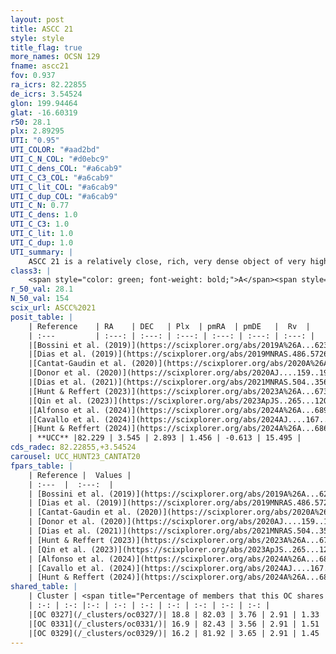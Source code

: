 ```yaml
---
layout: post
title: ASCC 21
style: style
title_flag: true
more_names: OCSN 129
fname: ascc21
fov: 0.937
ra_icrs: 82.22855
de_icrs: 3.54524
glon: 199.94464
glat: -16.60319
r50: 28.1
plx: 2.89295
UTI: "0.95"
UTI_COLOR: "#aad2bd"
UTI_C_N_COL: "#d0ebc9"
UTI_C_dens_COL: "#a6cab9"
UTI_C_C3_COL: "#a6cab9"
UTI_C_lit_COL: "#a6cab9"
UTI_C_dup_COL: "#a6cab9"
UTI_C_N: 0.77
UTI_C_dens: 1.0
UTI_C_C3: 1.0
UTI_C_lit: 1.0
UTI_C_dup: 1.0
UTI_summary: |
    ASCC 21 is a relatively close, rich, very dense object of very high C3 quality. It is very well-studied in the literature. This object shares a small percentage of members with 3 later reported entries.
class3: |
    <span style="color: green; font-weight: bold;">A</span><span style="color: green; font-weight: bold;">A</span>
r_50_val: 28.1
N_50_val: 154
scix_url: ASCC%2021
posit_table: |
    | Reference    | RA    | DEC   | Plx  | pmRA  | pmDE   |  Rv  |
    | :---         | :---: | :---: | :---: | :---: | :---: | :---: |
    |[Bossini et al. (2019)](https://scixplorer.org/abs/2019A%26A...623A.108B) | 82.179 | 3.527 | -- | -- | -- | -- |
    |[Dias et al. (2019)](https://scixplorer.org/abs/2019MNRAS.486.5726D) | 82.179 | 3.527 | 2.866 | 1.404 | -0.632 | 16.034 |
    |[Cantat-Gaudin et al. (2020)](https://scixplorer.org/abs/2020A%26A...640A...1C) | 82.179 | 3.527 | 2.866 | 1.404 | -0.632 | -- |
    |[Donor et al. (2020)](https://scixplorer.org/abs/2020AJ....159..199D) | 82.26 | 3.56 | -- | 1.28 | -0.29 | 20.0 |
    |[Dias et al. (2021)](https://scixplorer.org/abs/2021MNRAS.504..356D) | 82.142 | 3.477 | 2.893 | 1.381 | -0.61 | 15.313 |
    |[Hunt & Reffert (2023)](https://scixplorer.org/abs/2023A%26A...673A.114H) | 82.212 | 3.607 | 2.902 | 1.532 | -0.576 | 10.168 |
    |[Qin et al. (2023)](https://scixplorer.org/abs/2023ApJS..265...12Q) | 82.15 | 3.58 | 2.91 | 1.48 | -0.6 | 16.95 |
    |[Alfonso et al. (2024)](https://scixplorer.org/abs/2024A%26A...689A..18A) | 81.835 | 2.466 | 2.844 | 1.436 | -0.307 | -- |
    |[Cavallo et al. (2024)](https://scixplorer.org/abs/2024AJ....167...12C) | 82.364 | 3.309 | 2.902 | -- | -- | -- |
    |[Hunt & Reffert (2024)](https://scixplorer.org/abs/2024A%26A...686A..42H) | 82.212 | 3.607 | 2.902 | 1.532 | -0.576 | 10.168 |
    | **UCC** |82.229 | 3.545 | 2.893 | 1.456 | -0.613 | 15.495 | 
cds_radec: 82.22855,+3.54524
carousel: UCC_HUNT23_CANTAT20
fpars_table: |
    | Reference |  Values |
    | :---  |  :---:  |
    | [Bossini et al. (2019)](https://scixplorer.org/abs/2019A%26A...623A.108B) | `AV=0.118, Dist=7.425, logA=7.032, Fe/H=0.0` |
    | [Dias et al. (2019)](https://scixplorer.org/abs/2019MNRAS.486.5726D) | `E(B-V)=0.05, Dist=353, logAge=7.09, Z=0.018` |
    | [Cantat-Gaudin et al. (2020)](https://scixplorer.org/abs/2020A%26A...640A...1C) | `AVNN=0.1, DMNN=7.66, AgeNN=6.95` |
    | [Donor et al. (2020)](https://scixplorer.org/abs/2020AJ....159..199D) | `Fe/H=-0.18` |
    | [Dias et al. (2021)](https://scixplorer.org/abs/2021MNRAS.504..356D) | `Av=0.236, Dist=343, logage=7.102, [Fe/H]=-0.008` |
    | [Hunt & Reffert (2023)](https://scixplorer.org/abs/2023A%26A...673A.114H) | `AV50=0.138, diffAV50=0.704, MOD50=7.612, logAge50=6.839` |
    | [Qin et al. (2023)](https://scixplorer.org/abs/2023ApJS..265...12Q) | `E(B-V)=0.11, m-M=7.97, logt=6.95` |
    | [Alfonso et al. (2024)](https://scixplorer.org/abs/2024A%26A...689A..18A) | `AV=0.09963, MOD=7.65981, logAge=6.98606, Z=-0.0082` |
    | [Cavallo et al. (2024)](https://scixplorer.org/abs/2024AJ....167...12C) | `AV50=0.59, dMod50=7.67, logAge50=6.85, [Fe/H]50=0.07` |
    | [Hunt & Reffert (2024)](https://scixplorer.org/abs/2024A%26A...686A..42H) | `MassJ=62.7181` |
shared_table: |
    | Cluster | <span title="Percentage of members that this OC shares with the ones listed">%</span>   | RA   | DEC   | Plx   | pmRA  | pmDE  | Rv | UTI |
    | :-: | :-: |:-: | :-: | :-: | :-: | :-: | :-: | :-: |
    |[OC 0327](/_clusters/oc0327/)| 18.8 | 82.03 | 3.76 | 2.91 | 1.33 | -0.6 | 15.19 |0.03 |
    |[OC 0331](/_clusters/oc0331/)| 16.9 | 82.43 | 3.56 | 2.91 | 1.51 | -0.62 | 13.92 |0.0 |
    |[OC 0329](/_clusters/oc0329/)| 16.2 | 81.92 | 3.65 | 2.91 | 1.45 | -0.6 | 15.19 |0.01 |
---
```

